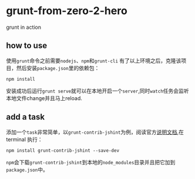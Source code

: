 # grunt-from-zero-2-hero

grunt in action

## how to use

使用`grunt`命令之前需要`nodejs`、`npm`和`grunt-cli`
有了以上环境之后，克隆该项目，然后安装`package.json`里的依赖包：

`npm install`

安装成功后运行`grunt serve`就可以在本地开启一个`server`,同时`watch`任务会监听本地文件change并且马上reload.

## add a task

添加一个`task`非常简单，以`grunt-contrib-jshint`为例，阅读官方[说明文档](https://www.npmjs.com/package/grunt-contrib-jshint),在 terminal 执行：

`npm install grunt-contrib-jshint --save-dev`

`npm`会下载`grunt-contrib-jshint`到本地的`node_modules`目录并且把它加到`package.json`中。



